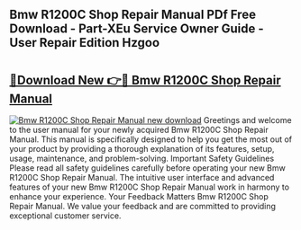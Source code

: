 ## Bmw R1200C Shop Repair Manual PDf Free Download - Part-XEu Service Owner Guide - User Repair Edition Hzgoo

# <h2><a href="http://bc53113.oget.top/?id=Bmw+R1200C+Shop+Repair+Manual">🔗Download New 👉🔴 Bmw R1200C Shop Repair Manual</a></h2>

[![Bmw R1200C Shop Repair Manual new download](https://i.imgur.com/5g1atiW.png)](http://bc53113.oget.top/?id=Bmw+R1200C+Shop+Repair+Manual)
Greetings and welcome to the user manual for your newly acquired Bmw R1200C Shop Repair Manual. This manual is specifically designed to help you get the most out of your product by providing a thorough explanation of its features, setup, usage, maintenance, and problem-solving. Important Safety Guidelines Please read all safety guidelines carefully before operating your new Bmw R1200C Shop Repair Manual. The intuitive user interface and advanced features of your new Bmw R1200C Shop Repair Manual work in harmony to enhance your experience. Your Feedback Matters Bmw R1200C Shop Repair Manual. We value your feedback and are committed to providing exceptional customer service.
